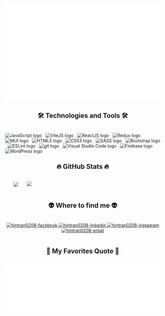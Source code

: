 <!-- hintran0208 -->
<a href="#" target="_blank">
  <img src="svg/hintran.svg" width="1200" alt="hintran0208" />
</a>

<h2 align="center">🛠 Technologies and Tools 🛠</h2>
<br>
<!-- https://simpleicons.org/ -->
<span><img src="https://img.shields.io/badge/JavaScript-282C34?logo=javascript&logoColor=F7DF1E" alt="JavaScript logo" title="JavaScript" height="25" /></span>
&nbsp;
<span><img src="https://img.shields.io/badge/ViteJS-282C34?logo=vite&logoColor=#646CFF" alt="ViteJS logo" title="ViteJS" height="25" /></span>
&nbsp;
<span><img src="https://img.shields.io/badge/ReactJS-282C34?logo=react&logoColor=61DAFB" alt="ReactJS logo" title="ReactJS" height="25" /></span>
&nbsp;
<span><img src="https://img.shields.io/badge/Redux-282C34?logo=redux&logoColor=764ABC" alt="Redux logo" title="Redux" height="25" /></span>
&nbsp;
<span><img src="https://img.shields.io/badge/MUI-282C34?logo=mui&logoColor=#007FFF" alt="MUI logo" title="MUI" height="25" /></span>
&nbsp;
<span><img src="https://img.shields.io/badge/HTML5-282C34?logo=html5&logoColor=E34F26" alt="HTML5 logo" title="HTML5" height="25" /></span>
&nbsp;
<span><img src="https://img.shields.io/badge/CSS3-282C34?logo=css3&logoColor=1572B6" alt="CSS3 logo" title="CSS3" height="25" /></span>
&nbsp;
<span><img src="https://img.shields.io/badge/Sass-282C34?logo=sass&logoColor=CC6699" alt="SASS logo" title="SASS" height="25" /></span>
&nbsp;
<span><img src="https://img.shields.io/badge/Bootstrap-282C34?logo=bootstrap&logoColor=7952B3" alt="Bootstrap logo" title="Bootstrap" height="25" /></span>
&nbsp;
<span><img src="https://img.shields.io/badge/ESLint-282C34?logo=eslint&logoColor=4B32C3" alt="ESLint logo" title="ESLint" height="25" /></span>
&nbsp;
<span><img src="https://img.shields.io/badge/git-282C34?logo=git&logoColor=F05032" alt="git logo" title="git" height="25" /></span>
&nbsp;
<span><img src="https://img.shields.io/badge/VS%20Code-282C34?logo=visual-studio-code&logoColor=007ACC" alt="Visual Studio Code logo" title="Visual Studio Code" height="25" /></span>
&nbsp;
<span><img src="https://img.shields.io/badge/Firebase-282C34?logo=firebase&logoColor=FFCA28" alt="Firebase logo" title="Firebase" height="25" /></span>
&nbsp;
<span><img src="https://img.shields.io/badge/WordPress-282C34?logo=wordPress&logoColor=21759B" alt="WordPress logo" title="WordPress" height="25" /></span>
&nbsp;

<br>

<h2 align="center">🔥 GitHub Stats 🔥</h2>
<!-- https://github.com/anuraghazra/github-readme-stats -->
<br>
<div align=center>
  <a href="#" title="hintran0208">
    <img width="315" align="center" src="https://github-readme-stats.vercel.app/api/top-langs/?username=hintran0208&hide=Jupyter Notebook&title_color=61dafb&text_color=ffffff&icon_color=61dafb&bg_color=20232a&langs_count=8&layout=compact&border_color=61dafb&hide_border=true" />
  </a>
  <a href="#" title="hintran0208">
    <img align="right" width="434" src="https://github-readme-stats.vercel.app/api?username=hintran0208&show_icons=true&theme=react&border_color=61dafb&hide_border='true'" />
  </a>
</div>

<br>

<h2 align="center">👽 Where to find me 👽</h2>
<br>
<!-- https://icons8.com -->
<div align="center">
    <a href="https://facebook.com/hintran0208" target="blank">
    <img src="https://img.icons8.com/bubbles/100/000000/facebook-new.png" alt="hintran0208-facebook" />
  </a>
  <a href="https://www.linkedin.com/in/hintran0208" target="blank">
    <img src="https://img.icons8.com/bubbles/100/000000/linkedin.png" alt="hintran0208-linkedin" />
  </a>
  <a href="https://instagram.com/hintran0208" target="blank">
    <img src="https://img.icons8.com/bubbles/100/000000/instagram.png" alt="hintran0208-instagram" />
  </a>
  <a href="mailto:hintran0208@gmail.com" target="top">
    <img src="https://img.icons8.com/bubbles/100/000000/apple-mail.png" alt="hintran0208-email" />
  </a>
</div>

<br>

<h2 align="center">📑 My Favorites Quote 📑</h2>
<br>
<a href="#" target="_blank">
  <img src="svg/hintran-quotes.svg" width="846" height="150" alt="hintran" />
</a>
